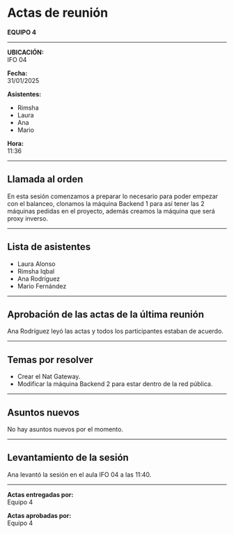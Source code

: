 # Actas de reunión

**EQUIPO 4**

---

**UBICACIÓN:**  
IFO 04

**Fecha:**  
31/01/2025

**Asistentes:**  
- Rimsha  
- Laura  
- Ana  
- Mario  

**Hora:**  
11:36

---

## Llamada al orden

En esta sesión comenzamos a preparar lo necesario para poder empezar con el balanceo, clonamos la máquina Backend 1 para así tener las 2 máquinas pedidas en el proyecto, además creamos la máquina que será proxy inverso.

---

## Lista de asistentes

- Laura Alonso  
- Rimsha Iqbal  
- Ana Rodríguez  
- Mario Fernández

---

## Aprobación de las actas de la última reunión

Ana Rodríguez leyó las actas y todos los participantes estaban de acuerdo.

---

## Temas por resolver

- Crear el Nat Gateway.  
- Modificar la máquina Backend 2 para estar dentro de la red pública.

---

## Asuntos nuevos

No hay asuntos nuevos por el momento.

---

## Levantamiento de la sesión

Ana levantó la sesión en el aula IFO 04 a las 11:40.

---

**Actas entregadas por:**  
Equipo 4

**Actas aprobadas por:**  
Equipo 4
